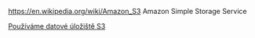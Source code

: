https://en.wikipedia.org/wiki/Amazon_S3
Amazon Simple Storage Service



[Používáme datové úložiště S3](https://zdrojak.cz/clanky/pouzivame-datove-uloziste-amazon-s3/)


